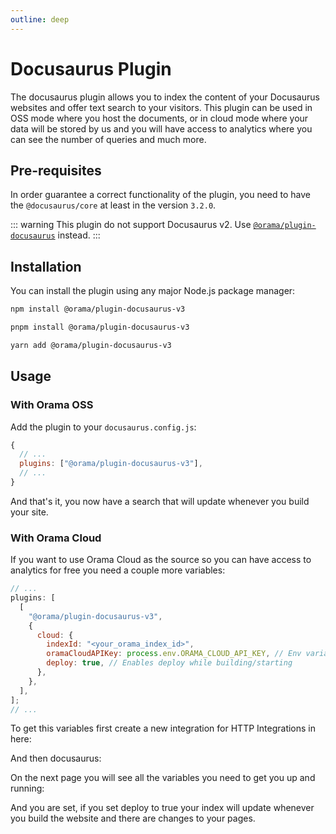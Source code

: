 ```yaml
---
outline: deep
---
```


# Docusaurus Plugin

The docusaurus plugin allows you to index the content of your Docusaurus websites and offer text search to your visitors.
This plugin can be used in OSS mode where you host the documents, or in cloud mode where your data will be stored by us and you will have access to analytics where you can see the number of queries and much more.

## Pre-requisites

In order guarantee a correct functionality of the plugin, you need to have the `@docusaurus/core` at least in the version `3.2.0`.

::: warning
This plugin do not support Docusaurus v2. Use [`@orama/plugin-docusaurus`](https://www.npmjs.com/package/@orama/plugin-docusaurus) instead.
:::

## Installation

You can install the plugin using any major Node.js package manager:

```bash copy
npm install @orama/plugin-docusaurus-v3
```

```bash copy
pnpm install @orama/plugin-docusaurus-v3
```

```bash copy
yarn add @orama/plugin-docusaurus-v3
```

## Usage

### With Orama OSS

Add the plugin to your `docusaurus.config.js`:

```js
{
  // ...
  plugins: ["@orama/plugin-docusaurus-v3"],
  // ...
}
```

And that's it, you now have a search that will update whenever you build your site.

### With Orama Cloud

If you want to use Orama Cloud as the source so you can have access to analytics for free you need a couple more variables:

```js
// ...
plugins: [
  [
    "@orama/plugin-docusaurus-v3",
    {
      cloud: {
        indexId: "<your_orama_index_id>",
        oramaCloudAPIKey: process.env.ORAMA_CLOUD_API_KEY, // Env variable suggested
        deploy: true, // Enables deploy while building/starting
      },
    },
  ],
];
// ...
```

To get this variables first create a new integration for HTTP Integrations in here:

<ZoomImg
  src='/oss/docussarus-1.png'
  alt='select integrations'
/>

And then docusaurus:

<ZoomImg
  src='/oss/docussarus-2.png'
  alt='Select Docusaurus'
/>

On the next page you will see all the variables you need to get you up and running:

<ZoomImg
  src='/oss/docussarus-3.png'
  alt="the variables"
/>

And you are set, if you set deploy to true your index will update whenever you build the website and there are changes to your pages.
